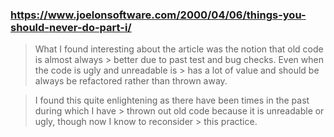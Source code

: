 ### https://www.joelonsoftware.com/2000/04/06/things-you-should-never-do-part-i/

> What I found interesting about the article was the notion that old code is almost always > better due to past test  and bug checks. Even when the code is ugly and unreadable is   > has a lot of value and should be always be refactored rather than thrown away.

> I found this quite enlightening as there have been times in the past during which I have > thrown out old code because it is unreadable or ugly, though now I know to reconsider   > this practice.